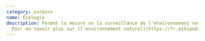 ```yaml
---
category: purpose
name: Écologie
description: Permet la mesure ou la surveillance de l'environnement naturel.
  Pour en savoir plus sur [l'environnement naturel](https://fr.wikipedia.org/wiki/Environnement), [l'écologie](https://fr.wikipedia.org/wiki/Écologie) et [les sciences de l'environnement](https://fr.wikipedia.org/wiki/Science_de_l%27environnement).
---
```

